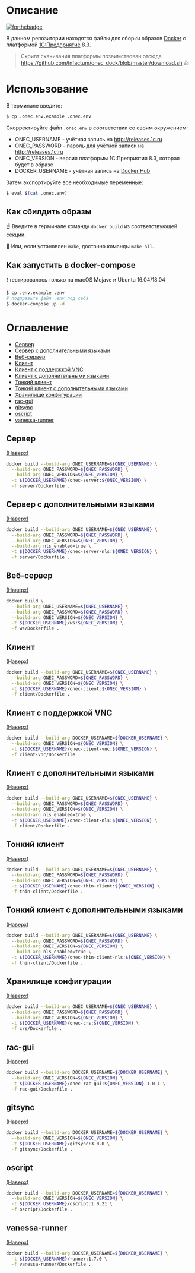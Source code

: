 # Описание

[![forthebadge](http://forthebadge.com/images/badges/built-with-love.svg)](http://forthebadge.com)

В данном репозитории находятся файлы для сборки образов [Docker](https://www.docker.com) с платформой [1С:Предприятие](http://v8.1c.ru) 8.3.

> Скрипт скачивания платформы позаимствован отсюда https://github.com/Infactum/onec_dock/blob/master/download.sh :+1:

# Использование

В терминале введите:

```bash
$ cp .onec.env.example .onec.env
```

Скорректируйте файл `.onec.env` в соответствии со своим окружением:

* ONEC_USERNAME - учётная запись на http://releases.1c.ru
* ONEC_PASSWORD - пароль для учётной записи на http://releases.1c.ru
* ONEC_VERSION - версия платформы 1С:Преприятия 8.3, которая будет в образе
* DOCKER_USERNAME - учётная запись на [Docker Hub](https://hub.docker.com)

Затем экспортируйте все необходимые переменные:

```bash
$ eval $(cat .onec.env)
```

## Как сбилдить образы

:point_up: Введите в терминале команду `docker build` из соответствующей секции.

:tada: Или, если установлен `make`, досточно команды `make all`.

## Как запустить в docker-compose
:exclamation: тестировалось только на macOS Mojave и Ubuntu 16.04/18.04

```bash
$ cp .env.example .env
# подправьте файл .env под себя
$ docker-compose up -d
```

# Оглавление

- [Сервер](#сервер)
- [Сервер с дополнительными языками](#Сервер-с-дополнительными-языками)
- [Веб-сервер](#Веб-сервер)
- [Клиент](#support)
- [Клиент с поддержкой VNC](#support)
- [Клиент с дополнительными языками](#support)
- [Тонкий клиент](#support)
- [Тонкий клиент с дополнительными языками](#support)
- [Хранилище конфигурации](#contributing)
- [rac-gui](#license)
- [gitsync](#license)
- [oscript](#license)
- [vanessa-runner](#license)

## Сервер
[(Наверх)](#Оглавление)

```bash
docker build --build-arg ONEC_USERNAME=${ONEC_USERNAME} \
  --build-arg ONEC_PASSWORD=${ONEC_PASSWORD} \
  --build-arg ONEC_VERSION=${ONEC_VERSION} \
  -t ${DOCKER_USERNAME}/onec-server:${ONEC_VERSION} \
  -f server/Dockerfile .
```

## Сервер с дополнительными языками
[(Наверх)](#Оглавление)

```bash
docker build --build-arg ONEC_USERNAME=${ONEC_USERNAME} \
  --build-arg ONEC_PASSWORD=${ONEC_PASSWORD} \
  --build-arg ONEC_VERSION=${ONEC_VERSION} \
  --build-arg nls_enabled=true \
  -t ${DOCKER_USERNAME}/onec-server-nls:${ONEC_VERSION} \
  -f server/Dockerfile .
```

## Веб-сервер
[(Наверх)](#Оглавление)
```bash
docker build \
  --build-arg ONEC_USERNAME=${ONEC_USERNAME} \
  --build-arg ONEC_PASSWORD=${ONEC_PASSWORD} \
  --build-arg ONEC_VERSION=${ONEC_VERSION} \
  -t ${DOCKER_USERNAME}/ws:${ONEC_VERSION} \
  -f ws/Dockerfile .
```

## Клиент
[(Наверх)](#Оглавление)

```bash
docker build --build-arg ONEC_USERNAME=${ONEC_USERNAME} \
  --build-arg ONEC_PASSWORD=${ONEC_PASSWORD} \
  --build-arg ONEC_VERSION=${ONEC_VERSION} \
  -t ${DOCKER_USERNAME}/onec-client:${ONEC_VERSION} \
  -f client/Dockerfile .
```

## Клиент с поддержкой VNC
[(Наверх)](#Оглавление)

```bash
docker build --build-arg DOCKER_USERNAME=${DOCKER_USERNAME} \
  --build-arg ONEC_VERSION=${ONEC_VERSION} \
  -t ${DOCKER_USERNAME}/onec-client-vnc:${ONEC_VERSION} \
  -f client-vnc/Dockerfile .
```

## Клиент с дополнительными языками
[(Наверх)](#Оглавление)

```bash
docker build --build-arg ONEC_USERNAME=${ONEC_USERNAME} \
  --build-arg ONEC_PASSWORD=${ONEC_PASSWORD} \
  --build-arg ONEC_VERSION=${ONEC_VERSION} \
  --build-arg nls_enabled=true \
  -t ${DOCKER_USERNAME}/onec-client-nls:${ONEC_VERSION} \
  -f client/Dockerfile .
```

## Тонкий клиент
[(Наверх)](#Оглавление)

```bash
docker build --build-arg ONEC_USERNAME=${ONEC_USERNAME} \
  --build-arg ONEC_PASSWORD=${ONEC_PASSWORD} \
  --build-arg ONEC_VERSION=${ONEC_VERSION} \
  -t ${DOCKER_USERNAME}/onec-thin-client:${ONEC_VERSION} \
  -f thin-client/Dockerfile .
```

## Тонкий клиент с дополнительными языками
[(Наверх)](#Оглавление)

```bash
docker build --build-arg ONEC_USERNAME=${ONEC_USERNAME} \
  --build-arg ONEC_PASSWORD=${ONEC_PASSWORD} \
  --build-arg ONEC_VERSION=${ONEC_VERSION} \
  --build-arg nls_enabled=true \
  -t ${DOCKER_USERNAME}/onec-thin-client-nls:${ONEC_VERSION} \
  -f thin-client/Dockerfile .
```

## Хранилище конфигурации
[(Наверх)](#Оглавление)

```bash
docker build --build-arg ONEC_USERNAME=${ONEC_USERNAME} \
  --build-arg ONEC_PASSWORD=${ONEC_PASSWORD} \
  --build-arg ONEC_VERSION=${ONEC_VERSION} \
  -t ${DOCKER_USERNAME}/onec-crs:${ONEC_VERSION} \
  -f crs/Dockerfile .
```

## rac-gui
[(Наверх)](#Оглавление)

```bash
docker build --build-arg DOCKER_USERNAME=${DOCKER_USERNAME} \
  --build-arg ONEC_VERSION=${ONEC_VERSION} \
  -t ${DOCKER_USERNAME}/onec-rac-gui:${ONEC_VERSION}-1.0.1 \
  -f rac-gui/Dockerfile .
```

## gitsync
[(Наверх)](#Оглавление)

```bash
docker build --build-arg DOCKER_USERNAME=${DOCKER_USERNAME} \
  --build-arg ONEC_VERSION=${ONEC_VERSION} \
  -t ${DOCKER_USERNAME}/gitsync:3.0.0 \
  -f gitsync/Dockerfile .
```

## oscript
[(Наверх)](#Оглавление)

```bash
docker build --build-arg DOCKER_USERNAME=${DOCKER_USERNAME} \
  --build-arg ONEC_VERSION=${ONEC_VERSION} \
  -t ${DOCKER_USERNAME}/oscript:1.0.21 \
  -f oscript/Dockerfile .
```

## vanessa-runner
[(Наверх)](#Оглавление)

```bash
docker build --build-arg DOCKER_USERNAME=${DOCKER_USERNAME} \
  -t ${DOCKER_USERNAME}/runner:1.7.0 \
  -f vanessa-runner/Dockerfile .
```
